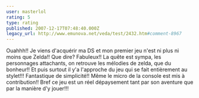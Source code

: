 ```yaml
---
user: masterlol
rating: 5
type: rating
published: 2007-12-17T07:48:40.000Z
legacy_url: http://www.emunova.net/veda/test/2432.htm#comment-8967
---
```

Ouahhh!! Je viens d'acquérir ma DS et mon premier jeu n'est ni plus ni moins que Zelda!! Que dire? Fabuleux!! La quête est sympa, les personnages attachants, on retrouve les mélodies de zelda, que du bonheur!! Et puis surtout il y'a l'approche du jeu qui se fait entièrement au stylet!!! Fantastique de simplicité!! Même le micro de la console est mis à contribution!! Bref ce jeu est un réel dépaysement tant par son aventure que par la manière d'y jouer!!!